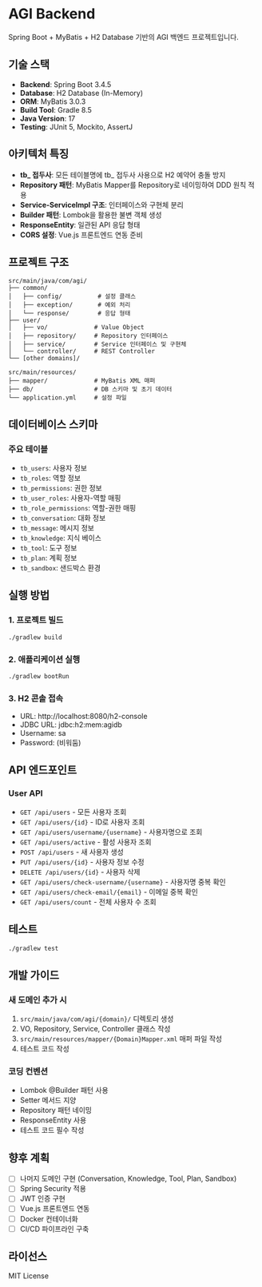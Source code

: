 # AGI Backend

Spring Boot + MyBatis + H2 Database 기반의 AGI 백엔드 프로젝트입니다.

## 기술 스택

- **Backend**: Spring Boot 3.4.5
- **Database**: H2 Database (In-Memory)
- **ORM**: MyBatis 3.0.3
- **Build Tool**: Gradle 8.5
- **Java Version**: 17
- **Testing**: JUnit 5, Mockito, AssertJ

## 아키텍처 특징

- **tb_ 접두사**: 모든 테이블명에 tb_ 접두사 사용으로 H2 예약어 충돌 방지
- **Repository 패턴**: MyBatis Mapper를 Repository로 네이밍하여 DDD 원칙 적용
- **Service-ServiceImpl 구조**: 인터페이스와 구현체 분리
- **Builder 패턴**: Lombok을 활용한 불변 객체 생성
- **ResponseEntity**: 일관된 API 응답 형태
- **CORS 설정**: Vue.js 프론트엔드 연동 준비

## 프로젝트 구조

```
src/main/java/com/agi/
├── common/
│   ├── config/          # 설정 클래스
│   ├── exception/       # 예외 처리
│   └── response/        # 응답 형태
├── user/
│   ├── vo/             # Value Object
│   ├── repository/     # Repository 인터페이스
│   ├── service/        # Service 인터페이스 및 구현체
│   └── controller/     # REST Controller
└── [other domains]/

src/main/resources/
├── mapper/             # MyBatis XML 매퍼
├── db/                 # DB 스키마 및 초기 데이터
└── application.yml     # 설정 파일
```

## 데이터베이스 스키마

### 주요 테이블
- `tb_users`: 사용자 정보
- `tb_roles`: 역할 정보
- `tb_permissions`: 권한 정보
- `tb_user_roles`: 사용자-역할 매핑
- `tb_role_permissions`: 역할-권한 매핑
- `tb_conversation`: 대화 정보
- `tb_message`: 메시지 정보
- `tb_knowledge`: 지식 베이스
- `tb_tool`: 도구 정보
- `tb_plan`: 계획 정보
- `tb_sandbox`: 샌드박스 환경

## 실행 방법

### 1. 프로젝트 빌드
```bash
./gradlew build
```

### 2. 애플리케이션 실행
```bash
./gradlew bootRun
```

### 3. H2 콘솔 접속
- URL: http://localhost:8080/h2-console
- JDBC URL: jdbc:h2:mem:agidb
- Username: sa
- Password: (비워둠)

## API 엔드포인트

### User API
- `GET /api/users` - 모든 사용자 조회
- `GET /api/users/{id}` - ID로 사용자 조회
- `GET /api/users/username/{username}` - 사용자명으로 조회
- `GET /api/users/active` - 활성 사용자 조회
- `POST /api/users` - 새 사용자 생성
- `PUT /api/users/{id}` - 사용자 정보 수정
- `DELETE /api/users/{id}` - 사용자 삭제
- `GET /api/users/check-username/{username}` - 사용자명 중복 확인
- `GET /api/users/check-email/{email}` - 이메일 중복 확인
- `GET /api/users/count` - 전체 사용자 수 조회

## 테스트

```bash
./gradlew test
```

## 개발 가이드

### 새 도메인 추가 시
1. `src/main/java/com/agi/{domain}/` 디렉토리 생성
2. VO, Repository, Service, Controller 클래스 작성
3. `src/main/resources/mapper/{Domain}Mapper.xml` 매퍼 파일 작성
4. 테스트 코드 작성

### 코딩 컨벤션
- Lombok @Builder 패턴 사용
- Setter 메서드 지양
- Repository 패턴 네이밍
- ResponseEntity 사용
- 테스트 코드 필수 작성

## 향후 계획

- [ ] 나머지 도메인 구현 (Conversation, Knowledge, Tool, Plan, Sandbox)
- [ ] Spring Security 적용
- [ ] JWT 인증 구현
- [ ] Vue.js 프론트엔드 연동
- [ ] Docker 컨테이너화
- [ ] CI/CD 파이프라인 구축

## 라이선스

MIT License

